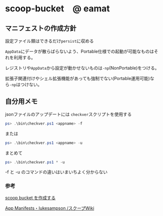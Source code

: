 # scoop-bucket　@ eamat

## マニフェストの作成方針
設定ファイル類はできるだけ`persist`に収める

`AppData`にデータが散らばらないよう、Portable仕様での起動が可能なものはそれを利用する。

レジストリや`AppData`から設定が動かせないものは`-np`(NonPortable)をつける。

拡張子関連付けやシェル拡張機能があっても強制でない(Portable運用可能)なら`-np`はつけない。


## 自分用メモ

jsonファイルのアップデートには `checkver`スクリプトを使用する

```powershell
ps> .\bin\checkver.ps1 <appname> -f
```

または

```powershell
ps> .\bin\checkver.ps1 <appname> -u
```

まとめて

```powershell
ps> .\bin\checkver.ps1 * -u
```

-f と -u のコマンドの違いはいまいちよく分からない

### 参考

[scoop bucket を作成する](https://blog.haniyama.com/2018/03/12/scoop-bucket/)

[App Manifests・lukesampson /スクープWiki](https://github.com/lukesampson/scoop/wiki/App-Manifests)

